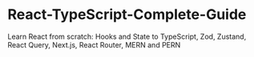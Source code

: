 # React-TypeScript-Complete-Guide
Learn React from scratch: Hooks and State to TypeScript, Zod, Zustand, React Query, Next.js, React Router, MERN and PERN
